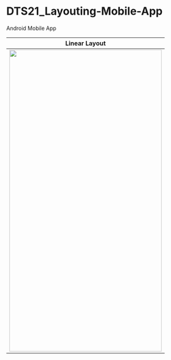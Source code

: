 # DTS21_Layouting-Mobile-App
Android Mobile App


| Linear Layout | 
| ------------- | 
|  <img src="https://user-images.githubusercontent.com/71871211/127874086-6913b266-6c38-42f4-8a2d-e3c5b8621426.png" width="400" height="790"> | 
